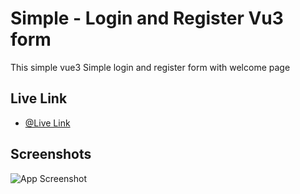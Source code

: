 
# Simple - Login and Register Vu3 form

This simple vue3 Simple login and register form with welcome page

## Live Link

- [@Live Link](https://login-assigmentvue3.vercel.app/)


## Screenshots

![App Screenshot](https://i.ibb.co/pw2nc1x/vueassigmen3.png)

